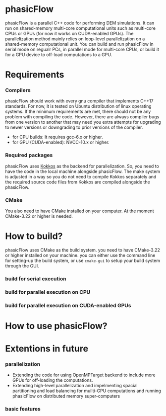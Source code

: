 # phasicFlow
phasicFlow is a parallel C++ code for performing DEM simulations. It can run on shared-memory multi-core computational units such as multi-core CPUs or GPUs (for now it works on CUDA-enabled GPUs). The parallelization method mainly relies on loop-level parallelization on a shared-memory computational unit. You can build and run phasicFlow in serial mode on regualr PCs, in parallel mode for multi-core CPUs, or build it for a GPU device to off-load computations to a GPU. 



# Requirements
### Compilers
phasicFlow should work with every gnu compiler that implements C++17 standards. For now, it is tested on Ubuntu distribution of linux operating systems. If the minimum requirements are met, there should not be any problem with compiling the code. However, there are always compiler bugs from one version to another that may need you extra attempts for upgrading to newer versions or downgrading to prior versions of the compiler.
* for CPU builds: It requires gcc-6.x or higher. 
* for GPU (CUDA-enabled): NVCC-10.x or higher.

### Required packages
phasicFlow uses [Kokkos]( https://github.com/kokkos/kokkos) as the backend for parallelization. So, you need to  have the code in the local machine alongside phasicFlow. The make system is adjusted in a way so you do not need to compile Kokkos separately and the required source code files from Kokkos are compiled alongside the phasicFlow.

### CMake
You also need to have CMake installed on your computer. At the moment CMake-3.22 or higher is needed. 

# How to build? 
phasicFlow uses CMake as the build system. you need to have CMake-3.22 or higher installed on your machine. you can either use the command line for setting-up the build system, or use `cmake-gui` to setup your build system through the GUI. 

### build for serial execution
 
### build for parallel execution on CPU
 
### build for parallel execution on CUDA-enabled GPUs
 
# How to use phasicFlow?
     
# Extentions in future
### parallelization 
* Extending the code for using OpenMPTarget backend to include more GPUs for off-loading the computations. 
* Extending high-level parallelization and impelmenting spacial partitioning and load balancing for muilti-GPU computations and running phasicFlow on distributed memory super-computers 
 
### basic features 
